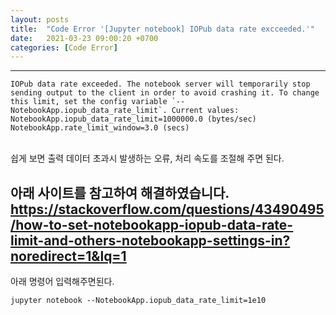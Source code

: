 ```yaml
---
layout: posts
title:  "Code Error '[Jupyter notebook] IOPub data rate excceeded.'"
date:   2021-03-23 09:00:20 +0700
categories: [Code Error]
---
```

<link rel = "stylesheet" href ="/static/css/bootstrap.min.css">


--------------------------
~~~
IOPub data rate exceeded. The notebook server will temporarily stop sending output to the client in order to avoid crashing it. To change this limit, set the config variable `--NotebookApp.iopub_data_rate_limit`. Current values: NotebookApp.iopub_data_rate_limit=1000000.0 (bytes/sec) NotebookApp.rate_limit_window=3.0 (secs)
~~~
<br/>
쉽게 보면 출력 데이터 초과시 발생하는 오류, 처리 속도를 조절해 주면 된다.<br/>

아래 사이트를 참고하여 해결하였습니다.<br/>
https://stackoverflow.com/questions/43490495/how-to-set-notebookapp-iopub-data-rate-limit-and-others-notebookapp-settings-in?noredirect=1&lq=1
--------------------------
아래 명령어 입력해주면된다.<br/>
~~~
jupyter notebook --NotebookApp.iopub_data_rate_limit=1e10
~~~~
